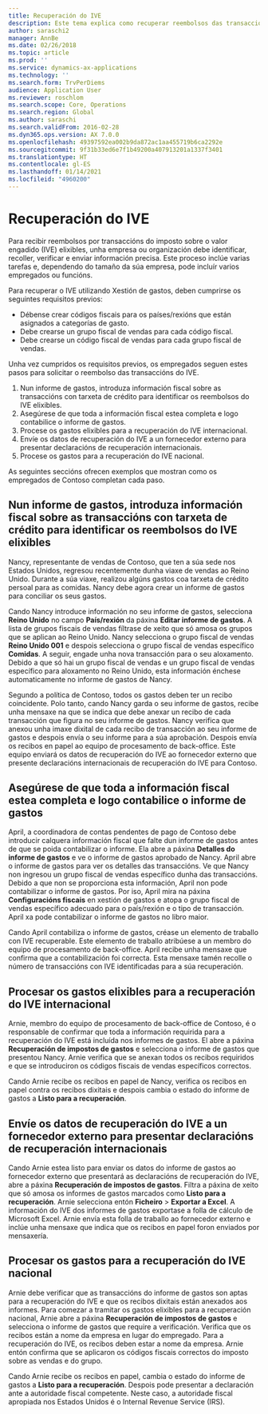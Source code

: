 ```yaml
---
title: Recuperación do IVE
description: Este tema explica como recuperar reembolsos das transaccións elixibles do imposto sobre o valor engadido (IVE).
author: saraschi2
manager: AnnBe
ms.date: 02/26/2018
ms.topic: article
ms.prod: ''
ms.service: dynamics-ax-applications
ms.technology: ''
ms.search.form: TrvPerDiems
audience: Application User
ms.reviewer: roschlom
ms.search.scope: Core, Operations
ms.search.region: Global
ms.author: saraschi
ms.search.validFrom: 2016-02-28
ms.dyn365.ops.version: AX 7.0.0
ms.openlocfilehash: 49397592ea002b9da872ac1aa455719b6ca2292e
ms.sourcegitcommit: 9f31b33ed6e7f1b49200a407913201a1337f3401
ms.translationtype: HT
ms.contentlocale: gl-ES
ms.lasthandoff: 01/14/2021
ms.locfileid: "4960200"
---
```

# <a name="vat-recovery"></a>Recuperación do IVE 

Para recibir reembolsos por transaccións do imposto sobre o valor engadido (IVE) elixibles, unha empresa ou organización debe identificar, recoller, verificar e enviar información precisa. Este proceso inclúe varias tarefas e, dependendo do tamaño da súa empresa, pode incluír varios empregados ou funcións.

Para recuperar o IVE utilizando Xestión de gastos, deben cumprirse os seguintes requisitos previos:

- Débense crear códigos fiscais para os países/rexións que están asignados a categorías de gasto.
- Debe crearse un grupo fiscal de vendas para cada código fiscal.
- Debe crearse un código fiscal de vendas para cada grupo fiscal de vendas.

Unha vez cumpridos os requisitos previos, os empregados seguen estes pasos para solicitar o reembolso das transaccións do IVE.

1. Nun informe de gastos, introduza información fiscal sobre as transaccións con tarxeta de crédito para identificar os reembolsos do IVE elixibles.
2. Asegúrese de que toda a información fiscal estea completa e logo contabilice o informe de gastos.
3. Procese os gastos elixibles para a recuperación do IVE internacional.
4. Envíe os datos de recuperación do IVE a un fornecedor externo para presentar declaracións de recuperación internacionais.
5. Procese os gastos para a recuperación do IVE nacional.

As seguintes seccións ofrecen exemplos que mostran como os empregados de Contoso completan cada paso.

## <a name="on-an-expense-report-enter-tax-information-about-credit-card-transactions-to-identify-eligible-vat-refunds"></a>Nun informe de gastos, introduza información fiscal sobre as transaccións con tarxeta de crédito para identificar os reembolsos do IVE elixibles

Nancy, representante de vendas de Contoso, que ten a súa sede nos Estados Unidos, regresou recentemente dunha viaxe de vendas ao Reino Unido. Durante a súa viaxe, realizou algúns gastos coa tarxeta de crédito persoal para as comidas. Nancy debe agora crear un informe de gastos para conciliar os seus gastos.

Cando Nancy introduce información no seu informe de gastos, selecciona **Reino Unido** no campo **País/rexión** da páxina **Editar informe de gastos**. A lista de grupos fiscais de vendas fíltrase de xeito que só amosa os grupos que se aplican ao Reino Unido. Nancy selecciona o grupo fiscal de vendas **Reino Unido 001** e despois selecciona o grupo fiscal de vendas específico **Comidas**. A seguir, engade unha nova transacción para o seu aloxamento. Debido a que só hai un grupo fiscal de vendas e un grupo fiscal de vendas específico para aloxamento no Reino Unido, esta información énchese automaticamente no informe de gastos de Nancy.

Segundo a política de Contoso, todos os gastos deben ter un recibo coincidente. Polo tanto, cando Nancy garda o seu informe de gastos, recibe unha mensaxe na que se indica que debe anexar un recibo de cada transacción que figura no seu informe de gastos. Nancy verifica que anexou unha imaxe dixital de cada recibo de transacción ao seu informe de gastos e despois envía o seu informe para a súa aprobación. Despois envía os recibos en papel ao equipo de procesamento de back-office. Este equipo enviará os datos de recuperación do IVE ao fornecedor externo que presente declaracións internacionais de recuperación do IVE para Contoso.

## <a name="make-sure-that-all-tax-information-is-complete-and-then-post-the-expense-report"></a>Asegúrese de que toda a información fiscal estea completa e logo contabilice o informe de gastos

April, a coordinadora de contas pendentes de pago de Contoso debe introducir calquera información fiscal que falte dun informe de gastos antes de que se poida contabilizar o informe. Ela abre a páxina **Detalles do informe de gastos** e ve o informe de gastos aprobado de Nancy. April abre o informe de gastos para ver os detalles das transaccións. Ve que Nancy non ingresou un grupo fiscal de vendas específico dunha das transaccións. Debido a que non se proporciona esta información, April non pode contabilizar o informe de gastos. Por iso, April mira na páxina **Configuracións fiscais** en xestión de gastos e atopa o grupo fiscal de vendas específico adecuado para o país/rexión e o tipo de transacción. April xa pode contabilizar o informe de gastos no libro maior.

Cando April contabiliza o informe de gastos, créase un elemento de traballo con IVE recuperable. Este elemento de traballo atribúese a un membro do equipo de procesamento de back-office. April recibe unha mensaxe que confirma que a contabilización foi correcta. Esta mensaxe tamén recolle o número de transaccións con IVE identificadas para a súa recuperación.

## <a name="process-expenses-that-are-eligible-for-international-vat-recovery"></a>Procesar os gastos elixibles para a recuperación do IVE internacional

Arnie, membro do equipo de procesamento de back-office de Contoso, é o responsable de confirmar que toda a información requirida para a recuperación do IVE está incluída nos informes de gastos. El abre a páxina **Recuperación de impostos de gastos** e selecciona o informe de gastos que presentou Nancy. Arnie verifica que se anexan todos os recibos requiridos e que se introduciron os códigos fiscais de vendas específicos correctos.

Cando Arnie recibe os recibos en papel de Nancy, verifica os recibos en papel contra os recibos dixitais e despois cambia o estado do informe de gastos a **Listo para a recuperación**.

## <a name="send-vat-recovery-data-to-the-third-party-vendor-to-file-international-recovery-returns"></a>Envíe os datos de recuperación do IVE a un fornecedor externo para presentar declaracións de recuperación internacionais

Cando Arnie estea listo para enviar os datos do informe de gastos ao fornecedor externo que presentará as declaracións de recuperación do IVE, abre a páxina **Recuperación de impostos de gastos**. Filtra a páxina de xeito que só amosa os informes de gastos marcados como **Listo para a recuperación**. Arnie selecciona entón **Ficheiro** &gt; **Exportar a Excel**. A información do IVE dos informes de gastos exportase a folla de cálculo de Microsoft Excel. Arnie envía esta folla de traballo ao fornecedor externo e inclúe unha mensaxe que indica que os recibos en papel foron enviados por mensaxería.

## <a name="process-expenses-for-domestic-vat-recovery"></a>Procesar os gastos para a recuperación do IVE nacional

Arnie debe verificar que as transaccións do informe de gastos son aptas para a recuperación do IVE e que os recibos dixitais están anexados aos informes. Para comezar a tramitar os gastos elixibles para a recuperación nacional, Arnie abre a páxina **Recuperación de impostos de gastos** e selecciona o informe de gastos que require a verificación. Verifica que os recibos están a nome da empresa en lugar do empregado. Para a recuperación do IVE, os recibos deben estar a nome da empresa. Arnie entón confirma que se aplicaron os códigos fiscais correctos do imposto sobre as vendas e do grupo.

Cando Arnie recibe os recibos en papel, cambia o estado do informe de gastos a **Listo para a recuperación**. Despois pode presentar a declaración ante a autoridade fiscal competente. Neste caso, a autoridade fiscal apropiada nos Estados Unidos é o Internal Revenue Service (IRS).
